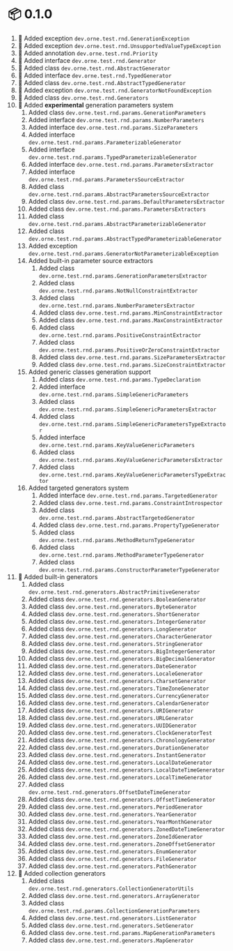 # :package: 0.1.0

01. :gift: Added exception `dev.orne.test.rnd.GenerationException`
01. :gift: Added exception `dev.orne.test.rnd.UnsupportedValueTypeException`
01. :gift: Added annotation `dev.orne.test.rnd.Priority`
01. :gift: Added interface `dev.orne.test.rnd.Generator`
01. :gift: Added class `dev.orne.test.rnd.AbstractGenerator`
01. :gift: Added interface `dev.orne.test.rnd.TypedGenerator`
01. :gift: Added class `dev.orne.test.rnd.AbstractTypedGenerator`
01. :gift: Added exception `dev.orne.test.rnd.GeneratorNotFoundException`
01. :gift: Added class `dev.orne.test.rnd.Generators`
01. :gift: Added **experimental** generation parameters system
    01. Added class `dev.orne.test.rnd.params.GenerationParameters`
    01. Added interface `dev.orne.test.rnd.params.NumberParameters`
    01. Added interface `dev.orne.test.rnd.params.SizeParameters`
    01. Added interface `dev.orne.test.rnd.params.ParameterizableGenerator`
    01. Added interface `dev.orne.test.rnd.params.TypedParameterizableGenerator`
    01. Added interface `dev.orne.test.rnd.params.ParametersExtractor`
    01. Added interface `dev.orne.test.rnd.params.ParametersSourceExtractor`
    01. Added class `dev.orne.test.rnd.params.AbstractParametersSourceExtractor`
    01. Added class `dev.orne.test.rnd.params.DefaultParametersExtractor`
    01. Added class `dev.orne.test.rnd.params.ParametersExtractors`
    01. Added class `dev.orne.test.rnd.params.AbstractParameterizableGenerator`
    01. Added class `dev.orne.test.rnd.params.AbstractTypedParameterizableGenerator`
    01. Added exception `dev.orne.test.rnd.params.GeneratorNotParameterizableException`
    01. Added built-in parameter source extractors
        01. Added class `dev.orne.test.rnd.params.GenerationParametersExtractor`
        01. Added class `dev.orne.test.rnd.params.NotNullConstraintExtractor`
        01. Added class `dev.orne.test.rnd.params.NumberParametersExtractor`
        01. Added class `dev.orne.test.rnd.params.MinConstraintExtractor`
        01. Added class `dev.orne.test.rnd.params.MaxConstraintExtractor`
        01. Added class `dev.orne.test.rnd.params.PositiveConstraintExtractor`
        01. Added class `dev.orne.test.rnd.params.PositiveOrZeroConstraintExtractor`
        01. Added class `dev.orne.test.rnd.params.SizeParametersExtractor`
        01. Added class `dev.orne.test.rnd.params.SizeConstraintExtractor`
    01. Added generic classes generation support
        01. Added class `dev.orne.test.rnd.params.TypeDeclaration`
        01. Added interface `dev.orne.test.rnd.params.SimpleGenericParameters`
        01. Added class `dev.orne.test.rnd.params.SimpleGenericParametersExtractor`
        01. Added class `dev.orne.test.rnd.params.SimpleGenericParametersTypeExtractor`
        01. Added interface `dev.orne.test.rnd.params.KeyValueGenericParameters`
        01. Added class `dev.orne.test.rnd.params.KeyValueGenericParametersExtractor`
        01. Added class `dev.orne.test.rnd.params.KeyValueGenericParametersTypeExtractor`
    01. Added targeted generators system
        01. Added interface `dev.orne.test.rnd.params.TargetedGenerator`
        01. Added class `dev.orne.test.rnd.params.ConstraintIntrospector`
        01. Added class `dev.orne.test.rnd.params.AbstractTargetedGenerator`
        01. Added class `dev.orne.test.rnd.params.PropertyTypeGenerator`
        01. Added class `dev.orne.test.rnd.params.MethodReturnTypeGenerator`
        01. Added class `dev.orne.test.rnd.params.MethodParameterTypeGenerator`
        01. Added class `dev.orne.test.rnd.params.ConstructorParameterTypeGenerator`
01. :gift: Added built-in generators
    01. Added class `dev.orne.test.rnd.generators.AbstractPrimitiveGenerator`
    01. Added class `dev.orne.test.rnd.generators.BooleanGenerator`
    01. Added class `dev.orne.test.rnd.generators.ByteGenerator`
    01. Added class `dev.orne.test.rnd.generators.ShortGenerator`
    01. Added class `dev.orne.test.rnd.generators.IntegerGenerator`
    01. Added class `dev.orne.test.rnd.generators.LongGenerator`
    01. Added class `dev.orne.test.rnd.generators.CharacterGenerator`
    01. Added class `dev.orne.test.rnd.generators.StringGenerator`
    01. Added class `dev.orne.test.rnd.generators.BigIntegerGenerator`
    01. Added class `dev.orne.test.rnd.generators.BigDecimalGenerator`
    01. Added class `dev.orne.test.rnd.generators.DateGenerator`
    01. Added class `dev.orne.test.rnd.generators.LocaleGenerator`
    01. Added class `dev.orne.test.rnd.generators.CharsetGenerator`
    01. Added class `dev.orne.test.rnd.generators.TimeZoneGenerator`
    01. Added class `dev.orne.test.rnd.generators.CurrencyGenerator`
    01. Added class `dev.orne.test.rnd.generators.CalendarGenerator`
    01. Added class `dev.orne.test.rnd.generators.URIGenerator`
    01. Added class `dev.orne.test.rnd.generators.URLGenerator`
    01. Added class `dev.orne.test.rnd.generators.UUIDGenerator`
    01. Added class `dev.orne.test.rnd.generators.ClockGeneratorTest`
    01. Added class `dev.orne.test.rnd.generators.ChronologyGenerator`
    01. Added class `dev.orne.test.rnd.generators.DurationGenerator`
    01. Added class `dev.orne.test.rnd.generators.InstantGenerator`
    01. Added class `dev.orne.test.rnd.generators.LocalDateGenerator`
    01. Added class `dev.orne.test.rnd.generators.LocalDateTimeGenerator`
    01. Added class `dev.orne.test.rnd.generators.LocalTimeGenerator`
    01. Added class `dev.orne.test.rnd.generators.OffsetDateTimeGenerator`
    01. Added class `dev.orne.test.rnd.generators.OffsetTimeGenerator`
    01. Added class `dev.orne.test.rnd.generators.PeriodGenerator`
    01. Added class `dev.orne.test.rnd.generators.YearGenerator`
    01. Added class `dev.orne.test.rnd.generators.YearMonthGenerator`
    01. Added class `dev.orne.test.rnd.generators.ZonedDateTimeGenerator`
    01. Added class `dev.orne.test.rnd.generators.ZoneIdGenerator`
    01. Added class `dev.orne.test.rnd.generators.ZoneOffsetGenerator`
    01. Added class `dev.orne.test.rnd.generators.EnumGenerator`
    01. Added class `dev.orne.test.rnd.generators.FileGenerator`
    01. Added class `dev.orne.test.rnd.generators.PathGenerator`
01. :gift: Added collection generators
    01. Added class `dev.orne.test.rnd.generators.CollectionGeneratorUtils`
    01. Added class `dev.orne.test.rnd.generators.ArrayGenerator`
    01. Added class `dev.orne.test.rnd.params.CollectionGenerationParameters`
    01. Added class `dev.orne.test.rnd.generators.ListGenerator`
    01. Added class `dev.orne.test.rnd.generators.SetGenerator`
    01. Added class `dev.orne.test.rnd.params.MapGenerationParameters`
    01. Added class `dev.orne.test.rnd.generators.MapGenerator`
